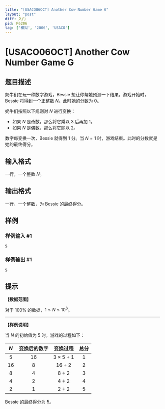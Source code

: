 ```yaml
---
title: "[USACO06OCT] Another Cow Number Game G"
layout: "post"
diff: 入门
pid: P6206
tag: ['模拟', '2006', 'USACO']
---
```

# [USACO06OCT] Another Cow Number Game G
## 题目描述

奶牛们在玩一种数字游戏，Bessie 想让你帮她预测一下结果。游戏开始时，Bessie 将得到一个正整数 $N$。此时她的分数为 $0$。

奶牛们按照以下规则对 $N$ 进行变换：

- 如果 $N$ 是奇数，那么将它乘以 $3$ 后再加 $1$。
- 如果 $N$ 是偶数，那么将它除以 $2$。

数字每变换一次，Bessie 就得到 $1$ 分。当 $N=1$ 时，游戏结束。此时的分数就是她的最终得分。
## 输入格式

一行，一个整数 $N$。
## 输出格式

一行，一个整数，为 Bessie 的最终得分。
## 样例

### 样例输入 #1
```
5
```
### 样例输出 #1
```
5
```
## 提示

**【数据范围】**

对于 $100\%$ 的数据，$1\le N\le 10^6$。

------------

**【样例说明】**

当 $N$ 的初始值为 $5$ 时，游戏的过程如下：

| $N$ | 变换后的数字 | 变换过程 | 总分 |
| :----------: | :----------: | :----------: | :----------: |
| $5$ | $16$ | $3\times 5+1$ | $1$ |
| $16$ | $8$ | $16\div 2$ | $2$ |
| $8$ | $4$ | $8\div 2$ | $3$ |
| $4$ | $2$ | $4\div 2$ | $4$ |
| $2$ | $1$ | $2\div 2$ | $5$ |

Bessie 的最终得分为 $5$。


